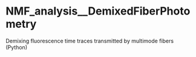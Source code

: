 # NMF_analysis__DemixedFiberPhotometry
Demixing fluorescence time traces transmitted by multimode fibers (Python)
